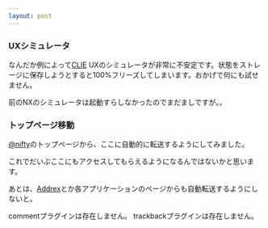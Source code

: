 ```yaml
---
layout: post
---
```

<h3>UXシミュレータ</h3>
<p>なんだか例によって<a href="http://www.sony.jp/CLIE/">CLIE</a> UXのシミュレータが非常に不安定です。状態をストレージに保存しようとすると100%フリーズしてしまいます。おかげで何にも試せません。</p>
<p>前のNXのシミュレータは起動すらしなかったのでまだましですが。。</p>
<h3>トップページ移動</h3>
<p><a href="http://www.nifty.com/">@nifty</a>のトップページから、ここに自動的に転送するようにしてみました。</p>
<p>これでだいぶここにもアクセスしてもらえるようになるんではないかと思います。</p>
<p>あとは、<a href="/?page=Addrex" class="wikipage">Addrex</a>とか各アプリケーションのページからも自動転送するようにしないと。</p>
<p><span class="error">commentプラグインは存在しません。</span> <span class="error">trackbackプラグインは存在しません。</span> </p>

